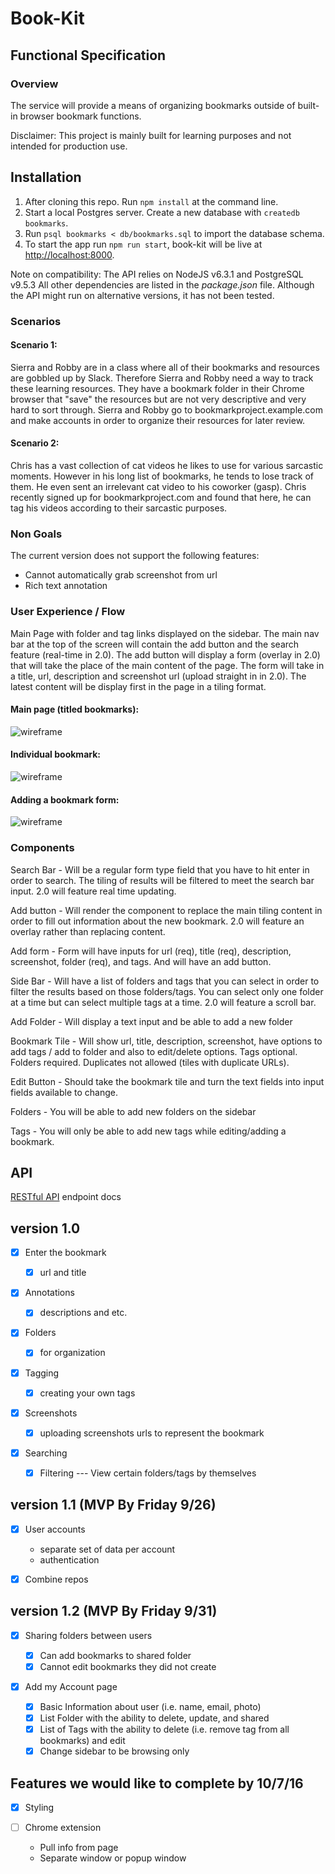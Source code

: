 # Book-Kit

## Functional Specification

### Overview

The service will provide a means of organizing bookmarks outside of built-in browser bookmark functions.

Disclaimer: This project is mainly built for learning purposes and not intended for production use.

## Installation

1. After cloning this repo. Run `npm install` at the command line.
2. Start a local Postgres server. Create a new database with `createdb bookmarks`.
3. Run `psql bookmarks < db/bookmarks.sql` to import the database schema.
4. To start the app run `npm run start`, book-kit will be live at <http://localhost:8000>.

Note on compatibility: The API relies on NodeJS v6.3.1 and PostgreSQL v9.5.3 All other dependencies are listed in the _package.json_ file. Although the API might run on alternative versions, it has not been tested.

### Scenarios

#### Scenario 1:

Sierra and Robby are in a class where all of their bookmarks and resources are gobbled up by Slack. Therefore Sierra and Robby need a way to track these learning resources. They have a bookmark folder in their Chrome browser that "save" the resources but are not very descriptive and very hard to sort through. Sierra and Robby go to bookmarkproject.example.com and make accounts in order to organize their resources for later review.

#### Scenario 2:

Chris has a vast collection of cat videos he likes to use for various sarcastic moments. However in his long list of bookmarks, he tends to lose track of them. He even sent an irrelevant cat video to his coworker (gasp). Chris recently signed up for bookmarkproject.com and found that here, he can tag his videos according to their sarcastic purposes.

### Non Goals

The current version does not support the following features:

- Cannot automatically grab screenshot from url
- Rich text annotation

### User Experience / Flow

Main Page with folder and tag links displayed on the sidebar. The main nav bar at the top of the screen will contain the add button and the search feature (real-time in 2.0). The add button will display a form (overlay in 2.0) that will take the place of the main content of the page. The form will take in a title, url, description and screenshot url (upload straight in in 2.0). The latest content will be display first in the page in a tiling format.

#### Main page (titled bookmarks):

![wireframe](http://i.imgur.com/qFzT90N.png)

#### Individual bookmark:

![wireframe](http://i.imgur.com/2Da1LIb.png)

#### Adding a bookmark form:

![wireframe](http://i.imgur.com/B8skJYf.png)

### Components

Search Bar - Will be a regular form type field that you have to hit enter in order to search. The tiling of results will be filtered to meet the search bar input. 2.0 will feature real time updating.

Add button - Will render the component to replace the main tiling content in order to fill out information about the new bookmark. 2.0 will feature an overlay rather than replacing content.

Add form - Form will have inputs for url (req), title (req), description, screenshot, folder (req), and tags. And will have an add button.

Side Bar - Will have a list of folders and tags that you can select in order to filter the results based on those folders/tags. You can select only one folder at a time but can select multiple tags at a time. 2.0 will feature a scroll bar.

Add Folder - Will display a text input and be able to add a new folder

Bookmark Tile - Will show url, title, description, screenshot, have options to add tags / add to folder and also to edit/delete options. Tags optional. Folders required. Duplicates not allowed (tiles with duplicate URLs).

Edit Button - Should take the bookmark tile and turn the text fields into input fields available to change.

Folders - You will be able to add new folders on the sidebar

Tags - You will only be able to add new tags while editing/adding a bookmark.

## API

[RESTful API](documentation/api.md) endpoint docs

## version 1.0

- [x] Enter the bookmark

  - [x] url and title

- [x] Annotations

  - [x] descriptions and etc.

- [x] Folders

  - [x] for organization

- [x] Tagging

  - [x] creating your own tags

- [x] Screenshots

  - [x] uploading screenshots urls to represent the bookmark

- [x] Searching

  - [x] Filtering --- View certain folders/tags by themselves

## version 1.1 (MVP By Friday 9/26)

- [x] User accounts

  - separate set of data per account
  - authentication

- [x] Combine repos

## version 1.2 (MVP By Friday 9/31)

- [x] Sharing folders between users

  - [x] Can add bookmarks to shared folder
  - [x] Cannot edit bookmarks they did not create

- [x] Add my Account page

  - [x] Basic Information about user (i.e. name, email, photo)
  - [x] List Folder with the ability to delete, update, and shared
  - [x] List of Tags with the ability to delete (i.e. remove tag from all bookmarks) and edit
  - [x] Change sidebar to be browsing only

## Features we would like to complete by 10/7/16

- [x] Styling

- [ ] Chrome extension

  - Pull info from page
  - Separate window or popup window
